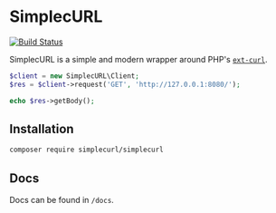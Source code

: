 # SimplecURL

[![Build Status](https://travis-ci.org/SimplecURL/SimplecURL.svg?branch=master)](https://travis-ci.org/SimplecURL/SimplecURL)

SimplecURL is a simple and modern wrapper around PHP's [`ext-curl`](https://www.php.net/manual/en/book.curl.php).

```php
$client = new SimplecURL\Client;
$res = $client->request('GET', 'http://127.0.0.1:8080/');

echo $res->getBody();
```

## Installation

```sh
composer require simplecurl/simplecurl
```

## Docs

Docs can be found in `/docs`.
